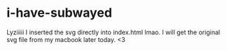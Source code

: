 # i-have-subwayed

Lyziiiii I inserted the svg directly into index.html lmao. I will get the original svg file from my macbook later today. <3
